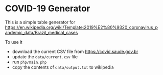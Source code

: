 # COVID-19 Generator

This is a simple table generator for https://en.wikipedia.org/wiki/Template:2019%E2%80%9320_coronavirus_pandemic_data/Brazil_medical_cases

To use it
* download the current CSV file from https://covid.saude.gov.br
* update the `data/current.csv` file
* run `php/main.php`
* copy the contents of `data/output.txt` to wikipedia